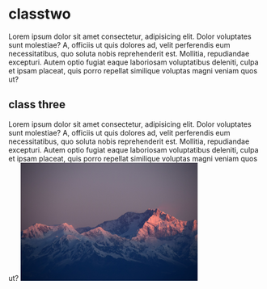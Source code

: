 # classtwo
Lorem ipsum dolor sit amet consectetur, adipisicing elit. Dolor voluptates sunt molestiae? A, officiis ut quis dolores ad, velit perferendis eum necessitatibus, quo soluta nobis reprehenderit est. Mollitia, repudiandae excepturi. Autem optio fugiat eaque laboriosam voluptatibus deleniti, culpa et ipsam placeat, quis porro repellat similique voluptas magni veniam quos ut?
## class three
Lorem ipsum dolor sit amet consectetur, adipisicing elit. Dolor voluptates sunt molestiae? A, officiis ut quis dolores ad, velit perferendis eum necessitatibus, quo soluta nobis reprehenderit est. Mollitia, repudiandae excepturi. Autem optio fugiat eaque laboriosam voluptatibus deleniti, culpa et ipsam placeat, quis porro repellat similique voluptas magni veniam quos ut?
<img src="abc.jpg" width="350px">
